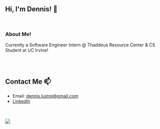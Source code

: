 ## Hi, I'm Dennis! 👋
<!--
**dlustre/dlustre** is a ✨ _special_ ✨ repository because its `README.md` (this file) appears on your GitHub profile.

Here are some ideas to get you started:
nopah
- 🔭 I’m currently working on ...
- 🌱 I’m currently learning ...
- 👯 I’m looking to collaborate on ...
- 🤔 I’m looking for help with ...
- 💬 Ask me about ...
- 📫 How to reach me: ...
- 😄 Pronouns: ...
- ⚡ Fun fact: ...
-->

<be>
<br>

### About Me!

Currently a Software Engineer Intern @ Thaddeus Resource Center & CS Student at UC Irvine!

<br>
<br>

## Contact Me 📫

- Email: <a href="dennis.lustre@gmail.com" target="_blank">dennis.lustre@gmail.com</a>
- <a target="_blank" href="https://www.linkedin.com/in/dennis-lustre/">LinkedIn</a>

<br>
<br>

<img src="https://myreadme.vercel.app/api/embed/dlustre?panels=toplanguages,userstatistics,commitgraph"/>
